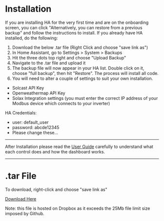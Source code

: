 # Installation

If you are installing HA for the very first time and are on the onboarding screen, you can click "Alternatively, you can restore from a previous backup" and follow the instructions to install.  If you already have HA installed, do the following:

1. Download the below .tar file (Right Click and choose "save link as")
2. In Home Assistant, go to Settings > System > Backups
3. Hit the three dots top right and choose "Upload Backup"
4. Navigate to the .tar file and upload it
5. The backup file will now appear in your HA list. Double click on it, choose "full backup", then hit "Restore". The process will install all code.
6. You will need to alter a couple of settings to suit your own installation.
* Solcast API Key
* Openweathermap API Key
* Solax Integration settings (you must enter the correct IP address of your Modbus device which connects to your inverter)

HA Credentials:

* user: default_user
* password: abcde12345
* Please change these...

-----

After Installation please read the [User Guide](https://github.com/jevburchell/Solis-Modbus-Auto-Charging-using-Solax/blob/main/README.md#user-guide) carefully to understand what each control does and how the dashboard works.

-----

# .tar File

To download, right-click and choose "save link as"

[Download Here](https://www.dropbox.com/scl/fi/3ukvgizdqn8eqj1schhkp/Jev_Solis_Auto_charging_V3.2.tar?rlkey=zcmp6sjenppd0n0l6v9he9gk5&dl=0)

Note: this file is hosted on Dropbox as it exceeds the 25Mb file limit size imposed by Github.
